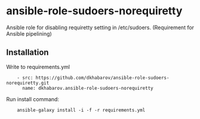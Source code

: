 # ansible-role-sudoers-norequiretty
Ansible role for disabling requiretty setting in /etc/sudoers. (Requirement for Ansible pipelining)

## Installation

Write to requirements.yml

        - src: https://github.com/dkhabarov/ansible-role-sudoers-norequiretty.git
          name: dkhabarov.ansible-role-sudoers-norequiretty

Run install command:

        ansible-galaxy install -i -f -r requirements.yml
